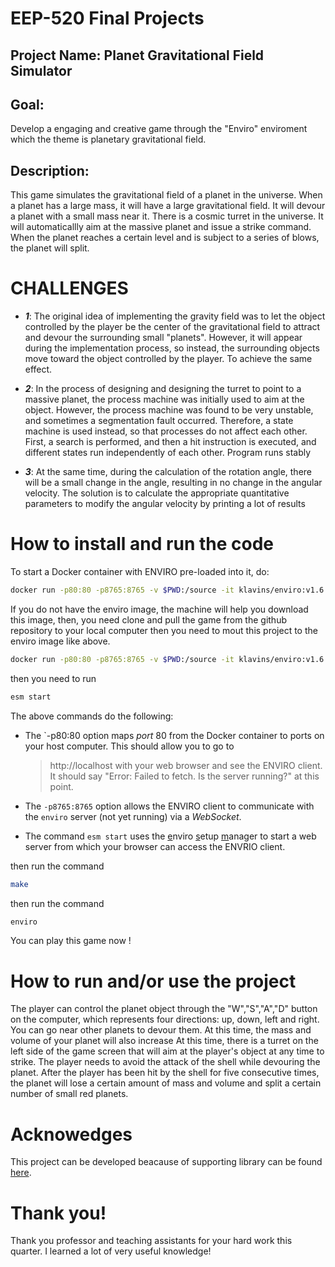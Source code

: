 EEP-520 Final Projects
===

Project Name: Planet Gravitational Field Simulator    
---
Goal:
---
Develop a engaging and creative game through the "Enviro" enviroment which the theme is planetary gravitational field.

Description:
---
This game simulates the gravitational field of a planet in the universe. When a planet has a large mass, it will have a large gravitational field. It will devour a planet with a small mass near it. There is a cosmic turret in the universe. It will automaticallly aim at the massive planet and issue a strike command. When the planet reaches a certain level and is subject to a series of blows, the planet will split.

 

CHALLENGES
===

- ***1***: The original idea of implementing the gravity field was to let the object controlled by the player be the center of the gravitational field to attract and devour the surrounding small "planets". However, it will appear during the implementation process, so instead, the surrounding objects move toward the object controlled by the player. To achieve the same effect.

- ***2***: In the process of designing and designing the turret to point to a massive planet, the process machine was initially used to aim at the object. However, the process machine was found to be very unstable, and sometimes a segmentation fault occurred. Therefore, a state machine is used instead, so that processes do not affect each other. First, a search is performed, and then a hit instruction is executed, and different states run independently of each other. Program runs stably

- ***3***: At the same time, during the calculation of the rotation angle, there will be a small change in the angle, resulting in no change in the angular velocity. The solution is to calculate the appropriate quantitative parameters to modify the angular velocity by printing a lot of results

How to install and run the code
===
To start a Docker container with ENVIRO pre-loaded into it, do:

```bash
docker run -p80:80 -p8765:8765 -v $PWD:/source -it klavins/enviro:v1.6 bash
```

If you do not have the enviro image, the machine will help you download this image,
then, you need clone and pull the game from the github repository to your local computer 
then you need to mout this project to the enviro image like above.

 ```bash
docker run -p80:80 -p8765:8765 -v $PWD:/source -it klavins/enviro:v1.6 bash
```
then you need to run 
 ```bash
esm start
```
The above commands do the following:

- The `-p80:80 option maps *port* 80 from the Docker container to ports on your host computer. This should allow you to go to 
    > http://localhost
    with your web browser and see the ENVIRO client. It should say "Error: Failed to fetch. Is the server running?" at this point. 

- The `-p8765:8765` option allows the ENVIRO client to communicate with the `enviro` server (not yet running) via a *WebSocket*.

- The command `esm start` uses the <u>e</u>nviro <u>s</u>etup <u>m</u>anager to start a web server from which your browser can access the ENVRIO client. 

then run the command

 ```bash
make
```

then run the command

 ```bash
enviro
```
You can  play this game now !

How to run and/or use the project
===

The player can control the planet object through the "W","S","A","D" button on the computer, which represents four directions: up, down, left and right. You can go near other planets to devour them. At this time, the mass and volume of your planet will also increase
At this time, there is a turret on the left side of the game screen that will aim at the player's object at any time to strike. The player needs to avoid the attack of the shell while devouring the planet. After the player has been hit by the shell for five consecutive times, the planet will lose a certain amount of mass and volume and split a certain number of small red planets.


Acknowedges
===

This project can be developed beacause of supporting library can be found [here](https://github.com/klavinslab/enviro).


Thank you!
===

Thank you professor and teaching assistants for your hard work this quarter. I learned a lot of very useful knowledge!
